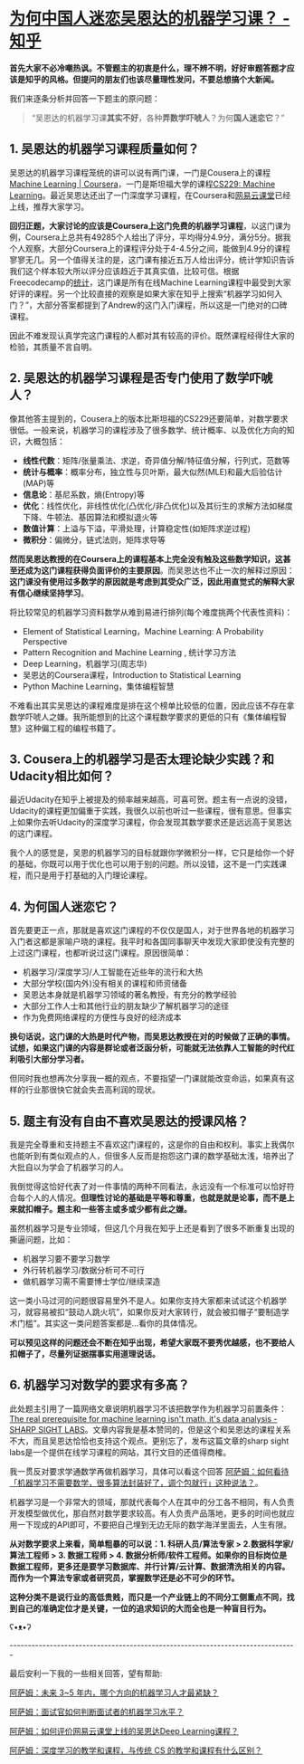 # [为何中国人迷恋吴恩达的机器学习课？ - 知乎](https://www.zhihu.com/question/65780182/answer/2296703121)

**首先大家不必冷嘲热讽。不管题主的初衷是什么，理不辨不明，好好审题答题才应该是知乎的风格。但提问的朋友们也该尽量理性发问，不要总想搞个大新闻。**

我们来逐条分析并回答一下题主的原问题：

> “吴恩达的机器学习课**其实不好**，各种**弄数学吓唬人**？为何**国人迷恋它**？”

## **1\. 吴恩达的机器学习课程质量如何？**

吴恩达的机器学习课程笼统的讲可以说有两门课，一门是Cousera上的课程[Machine Learning | Coursera](https://www.coursera.org/learn/machine-learning)，一门是斯坦福大学的课程[CS229: Machine Learning](http://cs229.stanford.edu/)。最近吴恩达还出了一门深度学习课程，在Coursera和[网易云课堂](https://mooc.study.163.com/smartSpec/detail/1001319001.htm)已经上线，推荐大家学习。

**回归正题，大家讨论的应该是Coursera上这门免费的机器学习课程**，以这门课为例，Coursera上总共有49285个人给出了评分，平均得分4.9分，满分5分。据我个人观察，大部分Coursera上的课程评分处于4-4.5分之间，能做到4.9分的课程寥寥无几。另一个值得关注的是，这门课有接近五万人给出评分，统计学知识告诉我们这个样本较大所以评分应该趋近于其真实值，比较可信。根据Freecodecamp的[统计](https://medium.freecodecamp.org/every-single-machine-learning-course-on-the-internet-ranked-by-your-reviews-3c4a7b8026c0)，这门课是所有在线Machine Learning课程中最受到大家好评的课程。另一个比较直接的观察是如果大家在知乎上搜索“机器学习如何入门？”，大部分答案都提到了Andrew的这门入门课程，所以这是一门绝对的口碑课程。

因此不难发现认真学完这门课程的人都对其有较高的评价。既然课程经得住大家的检验，其质量不言自明。

## **2\. 吴恩达的机器学习课程是否专门使用了数学吓唬人？**

像其他答主提到的，Cousera上的版本比斯坦福的CS229还要简单，对数学要求很低。一般来说，机器学习的课程涉及了很多数学、统计概率、以及优化方向的知识，大概包括：

-   **线性代数**：矩阵/张量乘法、求逆，奇异值分解/特征值分解，行列式，范数等
-   **统计与概率**：概率分布，独立性与贝叶斯，最大似然(MLE)和最大后验估计(MAP)等
-   **信息论**：基尼系数，熵(Entropy)等
-   **优化**：线性优化，非线性优化(凸优化/非凸优化)以及其衍生的求解方法如梯度下降、牛顿法、基因算法和模拟退火等
-   **数值计算**：上溢与下溢，平滑处理，计算稳定性(如矩阵求逆过程)
-   **微积分**：偏微分，链式法则，矩阵求导等

**然而吴恩达教授的在Coursera上的课程基本上完全没有触及这些数学知识，这甚至还成为这门课程获得负面评价的主要原因**。而吴恩达也不止一次的解释过原因：**这门课没有使用过多数学的原因就是考虑到其受众广泛，因此用直觉式的解释大家有信心继续坚持学习**。

将比较常见的机器学习资料数学从难到易进行排列(每个难度挑两个代表性资料)：

-   Element of Statistical Learning，Machine Learning: A Probability Perspective
-   Pattern Recognition and Machine Learning , 统计学习方法
-   Deep Learning，机器学习(周志华)
-   吴恩达的Coursera课程，Introduction to Statistical Learning
-   Python Machine Learning，集体编程智慧

不难看出其实吴恩达的课程难度是排在这个榜单比较低的位置，因此应该不存在拿数学吓唬人之嫌。我所能想到的比这个课程数学要求的更低的只有《集体编程智慧》这种偏工程的编程书籍了。

## **3\. Cousera上的机器学习是否太理论缺少实践？和Udacity相比如何？**

最近Udacity在知乎上被提及的频率越来越高，可喜可贺。题主有一点说的没错，Udacity的课程更加偏重于实践，我很久以前也听过一些课程，很有意思。但事实上如果你去听Udacity的深度学习课程，你会发现其数学要求还是远远高于吴恩达的这门课程。

我个人的感觉是，吴恩的机器学习的目标就跟你学微积分一样，它只是给你一个好的基础，你既可以用于优化也可以用于别的问题。所以没错，这不是一门实践课程，而只是用于打基础的入门理论课程。

## **4\. 为何国人迷恋它？**

首先要更正一点，那就是喜欢这门课程的不仅仅是国人，对于世界各地的机器学习入门者这都是家喻户晓的课程。我平时和各国同事聊天中发现大家即使没有完整的上过这门课程，也都听说过这门课程。原因很简单：

-   机器学习/深度学习/人工智能在近些年的流行和大热
-   大部分学校(国内外)没有相关的课程和师资储备
-   吴恩达本身就是机器学习领域的著名教授，有充分的教学经验
-   大部分工作人士和其他行业的朋友缺少了解机器学习的途径
-   作为免费网络课程的方便性与良好的经济成本

**换句话说，这门课的大热是时代产物，而吴恩达教授在对的时候做了正确的事情。试想，如果这门课的内容是群论或者泛函分析，可能就无法依靠人工智能的时代红利吸引大部分学习者。**

但同时我也想再次分享我一概的观点，不要指望一门课就能改变命运，如果真有这样的行业那很快它就会失去高利润的现状。

## **5\. 题主有没有自由不喜欢吴恩达的授课风格？**

我是完全尊重和支持题主不喜欢这门课程的，这是你的自由和权利。事实上我偶尔也能听到有类似观点的人，但很多人反而是抱怨这门课的数学基础太浅，培养出了大批自以为学会了机器学习的人。

我倒觉得这恰好代表了对一件事情的两种不同看法，永远没有一个标准可以恰好符合每个人的人情况。**但理性讨论的基础是平等和尊重，也就是就是论事，而不是上来就扣帽子。题主和一些答主或多或少都有此之嫌。**

虽然机器学习是专业领域，但这几个月我在知乎上还是看到了很多不断重复出现的撕逼问题，比如：

-   机器学习要不要学习数学
-   外行转机器学习/数据分析可不可行
-   做机器学习需不需要博士学位/继续深造

这一类小马过河的问题很容易里外不是人。如果你支持大家都来试试这个机器学习，就容易被扣“鼓动人跳火坑”，如果你反对大家转行，就会被扣帽子“要制造学术门槛”。其实这一类问题答案都是...看你的具体情况。

**可以预见这样的问题还会不断在知乎出现，希望大家既不要秀优越感，也不要给人扣帽子了，尽量列证据摆事实用道理说话。**

## **6\. 机器学习对数学的要求有多高？**

此处题主引用了一篇网络文章说明机器学习不该把数学作为机器学习前置条件：[The real prerequisite for machine learning isn't math, it's data analysis - SHARP SIGHT LABS](http://sharpsightlabs.com/blog/machine-learning-prerequisite-isnt-math/)。文章内容我是基本赞同的，但是这个和吴恩达的课程关系不大，而且吴恩达恰恰也支持这个观点。更别忘了，发布这篇文章的sharp sight labs是一个提供在线学习课程的网站，其行文目的还值得商榷。

我一贯反对要求学通数学再做机器学习，具体可以看这个回答 [阿萨姆：如何看待「机器学习不需要数学，很多算法封装好了，调个包就行」这种说法？](https://www.zhihu.com/question/60064269/answer/172305599)。

机器学习是一个非常大的领域，那就代表每个人在其中的分工各不相同，有人负责开发模型做优化，那自然对数学要求较高。有人负责产品落地，更多的时间也就应用一下现成的API即可，不要把自己埋到无边无际的数学海洋里面去，人生有限。

**从对数学要求上来看，简单粗暴的可以说：1. 科研人员/算法专家 > 2.数据科学家/算法工程师 > 3. 数据工程师 > 4. 数据分析师/软件工程师。如果你的目标岗位是数据工程师，更多还是要学习数据库、并行计算/云计算、数据清洗相关的内容。而作为一个算法专家或者研究员，掌握数学还是必不可少的环节。**

**这种分类不是说行业的高低贵贱，而只是一个产业链上的不同分工侧重点不同，找到自己的准确定位才是关键，一位的追求知识的大而全也是一种盲目行为。**

ʕ•ᴥ•ʔ

\-------------------------------------------------------------------------------

最后安利一下我的一些相关回答，望有帮助:

[阿萨姆：未来 3~5 年内，哪个方向的机器学习人才最紧缺？](https://www.zhihu.com/question/63883507/answer/227019715)

[阿萨姆：面试官如何判断面试者的机器学习水平？](https://www.zhihu.com/question/62482926/answer/210531386)

[阿萨姆：如何评价网易云课堂上线的吴恩达Deep Learning课程？](https://www.zhihu.com/question/64615398/answer/222596302)

[阿萨姆：深度学习的教学和课程，与传统 CS 的教学和课程有什么区别？](https://www.zhihu.com/question/63883727/answer/225499427)
